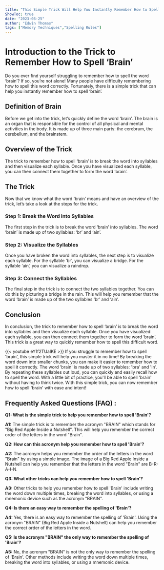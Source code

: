 ```yaml
---
title: "This Simple Trick Will Help You Instantly Remember How to Spell 'Brain'!"
ShowToc: true 
date: "2023-03-25"
author: "Edwin Thomas" 
tags: ["Memory Techniques","Spelling Rules"]
---
```

# Introduction to the Trick to Remember How to Spell ‘Brain’

Do you ever find yourself struggling to remember how to spell the word ‘brain’? If so, you’re not alone! Many people have difficulty remembering how to spell this word correctly. Fortunately, there is a simple trick that can help you instantly remember how to spell ‘brain’.

## Definition of Brain

Before we get into the trick, let’s quickly define the word ‘brain’. The brain is an organ that is responsible for the control of all physical and mental activities in the body. It is made up of three main parts: the cerebrum, the cerebellum, and the brainstem.

## Overview of the Trick

The trick to remember how to spell ‘brain’ is to break the word into syllables and then visualize each syllable. Once you have visualized each syllable, you can then connect them together to form the word ‘brain’.

## The Trick

Now that we know what the word ‘brain’ means and have an overview of the trick, let’s take a look at the steps for the trick. 

### Step 1: Break the Word into Syllables

The first step in the trick is to break the word ‘brain’ into syllables. The word ‘brain’ is made up of two syllables: ‘br’ and ‘ain’.

### Step 2: Visualize the Syllables

Once you have broken the word into syllables, the next step is to visualize each syllable. For the syllable ‘br’, you can visualize a bridge. For the syllable ‘ain’, you can visualize a raindrop. 

### Step 3: Connect the Syllables

The final step in the trick is to connect the two syllables together. You can do this by picturing a bridge in the rain. This will help you remember that the word ‘brain’ is made up of the two syllables ‘br’ and ‘ain’.

## Conclusion

In conclusion, the trick to remember how to spell ‘brain’ is to break the word into syllables and then visualize each syllable. Once you have visualized each syllable, you can then connect them together to form the word ‘brain’. This trick is a great way to quickly remember how to spell this difficult word.

{{< youtube eY1f2TUaIKE >}} 
If you struggle to remember how to spell 'brain', this simple trick will help you master it in no time! By breaking the word down into smaller chunks, you can make it easier to remember how to spell it correctly. The word 'brain' is made up of two syllables: 'bra' and 'in'. By repeating these syllables out loud, you can quickly and easily recall how to spell the word. With a little bit of practice, you'll be able to spell 'brain' without having to think twice. With this simple trick, you can now remember how to spell 'brain' with ease and intent!

## Frequently Asked Questions (FAQ) :
**Q1: What is the simple trick to help you remember how to spell 'Brain'?**

**A1:** The simple trick is to remember the acronym "BRAIN" which stands for "Big Red Apple Inside a Nutshell". This will help you remember the correct order of the letters in the word "Brain". 

**Q2: How can this acronym help you remember how to spell 'Brain'?**

**A2:** The acronym helps you remember the order of the letters in the word "Brain" by using a simple image. The image of a Big Red Apple Inside a Nutshell can help you remember that the letters in the word "Brain" are B-R-A-I-N. 

**Q3: What other tricks can help you remember how to spell 'Brain'?**

**A3:** Other tricks to help you remember how to spell 'Brain' include writing the word down multiple times, breaking the word into syllables, or using a mnemonic device such as the acronym "BRAIN". 

**Q4: Is there an easy way to remember the spelling of 'Brain'?**

**A4:** Yes, there is an easy way to remember the spelling of 'Brain'. Using the acronym "BRAIN" (Big Red Apple Inside a Nutshell) can help you remember the correct order of the letters in the word. 

**Q5: Is the acronym "BRAIN" the only way to remember the spelling of 'Brain'?**

**A5:** No, the acronym "BRAIN" is not the only way to remember the spelling of 'Brain'. Other methods include writing the word down multiple times, breaking the word into syllables, or using a mnemonic device.





